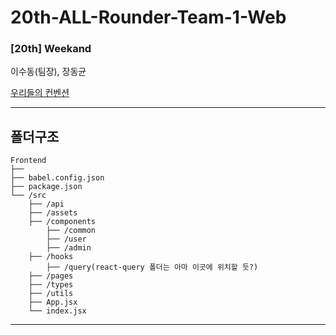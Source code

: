 # 20th-ALL-Rounder-Team-1-Web

### [20th] Weekand

이수동(팀장), 장동균

[우리들의 컨벤션](https://github.com/YAPP-Github/20th-ALL-Rounder-Team-1-Web/wiki/%EC%BB%A8%EB%B2%A4%EC%85%98)

---

## 폴더구조

```
Frontend
├──
├── babel.config.json
├── package.json
└── /src
    ├── /api
    ├── /assets
    ├── /components
        ├── /common
        ├── /user
        ├── /admin
    ├── /hooks
        ├── /query(react-query 폴더는 아마 이곳에 위치할 듯?)
    ├── /pages
    ├── /types
    ├── /utils
    ├── App.jsx
    └── index.jsx
```

---
